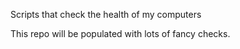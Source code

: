 


Scripts that check the health of my computers

This repo will be populated with lots of fancy checks. 
